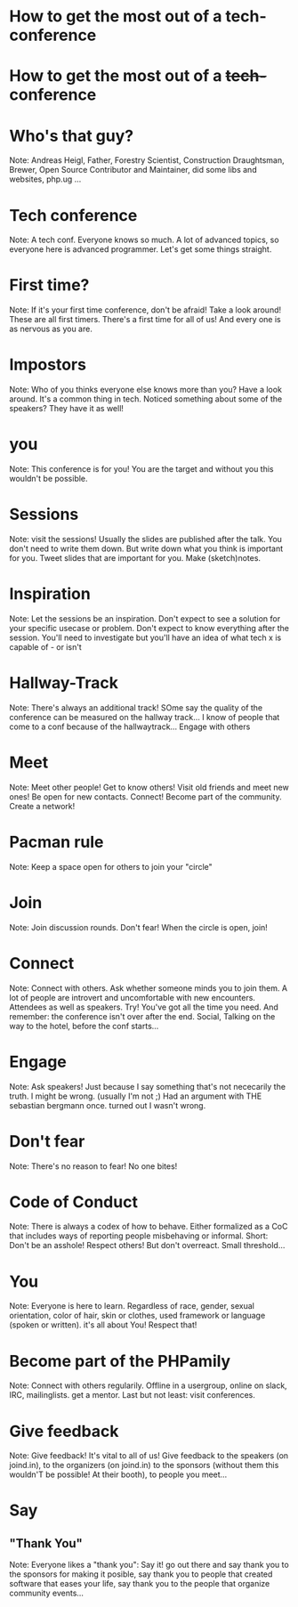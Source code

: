 <!-- .slide: data-credit="BGPHP Conference" data-background="../base/img/001.jpg"  -->
# How to get the most out of a tech-conference



<!-- .slide: data-credit="BGPHP Conference" data-background="../base/img/001.jpg" -->
# How to get the most out of a ~~tech-~~conference



<!-- .slide: data-credit="BGPHP Conference" data-credit-url="https://flic.kr/p/yRQ739" data-background="../base/img/002.jpg" -->
# Who's that guy?

Note: Andreas Heigl, Father, Forestry Scientist, Construction Draughtsman, Brewer, Open Source Contributor and Maintainer, did some libs and websites, php.ug …



<!-- .slide: data-credit="Rob Allen" data-credit-url="https://flic.kr/p/V5CfV2" data-background="../base/img/003.jpg" -->
# Tech conference

Note: A tech conf. Everyone knows so much. A lot of advanced topics, so everyone here is advanced programmer. Let's get some things straight.



<!-- .slide: data-credit="Phil Roeder" data-credit-url="https://flic.kr/p/agLDmm" data-background="../base/img/004.jpg" -->
# First time?

Note: If it's your first time conference, don't be afraid! Take a look around! These are all first timers. There's a first time for all of us! And every one is as nervous as you are.



<!-- .slide: data-credit="Michael Becker" data-credit-url="https://flic.kr/p/UcUWCz" data-background="../base/img/005.jpg" -->
# Impostors

Note: Who of you thinks everyone else knows more than you? Have a look around. It's a common thing in tech. Noticed something about some of the speakers? They have it as well!



<!-- .slide: data-credit="Library of Congress" data-credit-url="http://www.loc.gov/pictures/item/2002718900/" data-background="../base/img/006.jpg" -->
# **you**

Note: This conference is for you! You are the target and without you this wouldn't be possible.



<!-- .slide: data-credit="BGPHP" data-credit-url="https://flic.kr/p/N1957z" data-background="../base/img/007.jpg" -->
# Sessions

Note: visit the sessions! Usually the slides are published after the talk. You don't need to write them down. But write down what you think is important for you. Tweet slides that are important for you. Make (sketch)notes.



<!-- .slide: data-credit="BGPHP" data-credit-url="https://flic.kr/p/N5ABUb" data-background="../base/img/008.jpg" -->
# Inspiration

Note: Let the sessions be an inspiration. Don't expect to see a solution for your specific usecase or problem. Don't expect to know everything after the session. You'll need to investigate but you'll have an idea of what tech x is capable of - or isn't



<!-- .slide: data-credit="BGPHP Conference" data-credit-url="https://flic.kr/p/d2e2tb" data-background="../base/img/009.jpg" -->
# Hallway-Track

Note: There's always an additional track! SOme say the quality of the conference can be measured on the hallway track… I know of people that come to a conf because of the hallwaytrack… Engage with others



<!-- .slide: data-credit="Jeremy Kendall" data-credit-url="https://flic.kr/p/8m1P2u " data-background="../base/img/010.jpg" -->
# Meet

Note: Meet other people! Get to know others! Visit old friends and meet new ones! Be open for new contacts. Connect! Become part of the community. Create a network!



<!-- .slide: data-credit="Sergey Galyonkin" data-credit-url="https://www.flickr.com/photos/sergesegal/21904848372" data-background="../base/img/011.jpg" -->
# Pacman rule

Note: Keep a space open for others to join your "circle"



<!-- .slide: data-credit="Rob Allen" data-credit-url="https://flic.kr/p/TQcJUT" data-background="../base/img/012.jpg" -->
# Join

Note: Join discussion rounds. Don't fear! When the circle is open, join!



<!-- .slide: data-credit="Rob Allen" data-credit-url="https://flic.kr/p/Upzdey" data-background="../base/img/013.jpg" -->
# Connect

Note: Connect with others. Ask whether someone minds you to join them. A lot of people are introvert and uncomfortable with new encounters. Attendees as well as speakers. Try! You've got all the time you need. And remember: the conference isn't over after the end. Social, Talking on the way to the hotel, before the conf starts…



<!-- .slide: data-credit="BGPHP" data-credit-url="https://flic.kr/p/N8FLp8" data-background="../base/img/013a.jpg" -->
# Engage
Note: Ask speakers! Just because I say something that's not nececarily the truth. I might be wrong. (usually I'm not ;) Had an argument with THE sebastian bergmann once. turned out I wasn't wrong.



<!-- .slide: data-credit="Derek Tsang" data-credit-url="https://flic.kr/p/fbjhzh" data-background="../base/img/013b.jpg" -->
# Don't fear

Note: There's no reason to fear! No one bites!



<!-- .slide: data-credit="Rodrigo Sá Barreto" data-credit-url="https://flic.kr/p/fvHyMA" data-background="../base/img/014.jpg" -->
# Code of Conduct

Note: There is always a codex of how to behave. Either formalized as a CoC that includes ways of reporting people misbehaving or informal. Short: Don't be an asshole! Respect others! But don't overreact. Small threshold…



<!-- .slide: data-credit="Rob Allen" data-credit-url="https://flic.kr/p/pzXUXh" data-background="../base/img/015.jpg" -->
# **You**

Note: Everyone is here to learn. Regardless of race, gender, sexual orientation, color of hair, skin or clothes, used framework or language (spoken or written). it's all about You! Respect that!



<!-- .slide: data-credit="Rob Allen" data-credit-url="" data-background="../base/img/016.jpg" -->
# Become part of the PHPamily

Note: Connect with others regularily. Offline in a usergroup, online on slack, IRC, mailinglists. get a mentor. Last but not least: visit conferences.



<!-- .slide: data-credit="Anna Filina" data-credit-url="https://flic.kr/p/d2e2tb" data-background="../base/img/017.jpg" -->
# Give feedback

Note: Give feedback! It's vital to all of us! Give feedback to the speakers (on joind.in), to the organizers (on joind.in) to the sponsors (without them this wouldn'T be possible! At their booth), to people you meet…



<!-- .slide: data-credit="Rob Allen" data-credit-url="https://flic.kr/p/eof9cP" data-background="../base/img/018.jpg" -->
# Say
## "Thank You"

Note: Everyone likes a "thank you": Say it! go out there and say thank you to the sponsors for making it posible, say thank you to people that created software that eases your life, say thank you to the people that organize community events…
